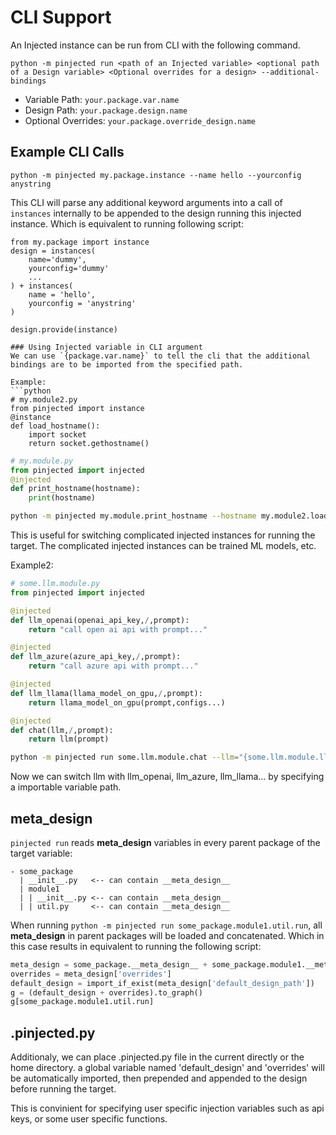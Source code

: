 


# CLI Support
An Injected instance can be run from CLI with the following command.
```
python -m pinjected run <path of an Injected variable> <optional path of a Design variable> <Optional overrides for a design> --additional-bindings
```
- Variable Path: `your.package.var.name`
- Design Path: `your.package.design.name`
- Optional Overrides: `your.package.override_design.name`

## Example CLI Calls
```
python -m pinjected my.package.instance --name hello --yourconfig anystring
```
This CLI will parse any additional keyword arguments into a call of `instances` internally to be appended to the design running this injected instance.
Which is equivalent to running following script:
```
from my.package import instance
design = instances(
    name='dummy',
    yourconfig='dummy'
    ...
) + instances(
    name = 'hello',
    yourconfig = 'anystring'
)

design.provide(instance)

### Using Injected variable in CLI argument
We can use `{package.var.name}` to tell the cli that the additional bindings are to be imported from the specified path.

Example:
```python
# my.module2.py
from pinjected import instance
@instance
def load_hostname():
    import socket
    return socket.gethostname()
```
```python
# my.module.py
from pinjected import injected
@injected
def print_hostname(hostname):
    print(hostname)
```
```bash
python -m pinjected my.module.print_hostname --hostname my.module2.load_hostname
```

This is useful for switching complicated injected instances for running the target. The complicated injected instances can be trained ML models, etc.

Example2:
```python
# some.llm.module.py
from pinjected import injected

@injected
def llm_openai(openai_api_key,/,prompt):
    return "call open ai api with prompt..."

@injected
def llm_azure(azure_api_key,/,prompt):
    return "call azure api with prompt..."

@injected
def llm_llama(llama_model_on_gpu,/,prompt):
    return llama_model_on_gpu(prompt,configs...)

@injected
def chat(llm,/,prompt):
    return llm(prompt)
```

```bash
python -m pinjected run some.llm.module.chat --llm="{some.llm.module.llm_openai}" "hello!"
```
Now we can switch llm with llm_openai, llm_azure, llm_llama... by specifying a importable variable path.




## __meta_design__
`pinjected run` reads __meta_design__ variables in every parent package of the target variable:
```
- some_package
  | __init__.py   <-- can contain __meta_design__
  | module1
  | | __init__.py <-- can contain __meta_design__
  | | util.py     <-- can contain __meta_design__
```
When running `python -m pinjected run some_package.module1.util.run`, all __meta_design__ in parent packages will be loaded and concatenated.
Which in this case results in equivalent to running the following script:
```python
meta_design = some_package.__meta_design__ + some_package.module1.__meta_design + some_package.module1.util.__meta_design__
overrides = meta_design['overrides']
default_design = import_if_exist(meta_design['default_design_path'])
g = (default_design + overrides).to_graph()
g[some_package.module1.util.run]
```

## .pinjected.py
Additionaly, we can place .pinjected.py file in the current directly or the home directory. a global variable named 'default_design' and 'overrides' will be automatically imported, then prepended and appended to the design before running the target.

This is convinient for specifying user specific injection variables such as api keys, or some user specific functions.

